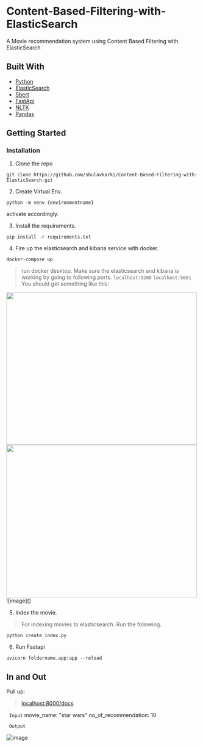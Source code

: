 # Content-Based-Filtering-with-ElasticSearch
A Movie recommendation system using Content Based Filtering with ElasticSearch
## Built With
- [Python](https://www.python.org/)
- [ElasticSearch](https://elastic.co)
- [Sbert](https://huggingface.co/sentence-transformers/all-MiniLM-L12-v2)
- [FastApi](https://fastapi.tiangolo.com)
- [NLTK](https://nltk.org)
- [Pandas](https://pandas.pydata.org)

## Getting Started

### Installation
1. Clone the repo
```
git clone https://github.com/shulavkarki/Content-Based-Filtering-with-ElasticSearch.git
```
2. Create Virtual Env.
```
python -m venv {environmentname}
```
activate accordingly.

3. Install the requirements.
```
pip install -r requirements.txt
```
4. Fire up the elasticsearch and kibana service with docker.
```
docker-compose up
```
> run docker desktop.
> Make sure the elasticsearch and kibana is working by going to following ports.
```localhost:9200```
```localhost:5601```
> You should get something like this:
<img src="https://user-images.githubusercontent.com/40908371/204493348-2d122b0c-cfe7-449c-93fc-512869abe2f4.png" width="500" height="400" />
<img src="https://user-images.githubusercontent.com/40908371/204493447-f1e47659-26b2-4551-a20c-60fe246dd229.png" width="500" height="400" />
<!-- ![image](https://user-images.githubusercontent.com/40908371/204493348-2d122b0c-cfe7-449c-93fc-512869abe2f4.png)   -->
![image]()

5. Index the movie.
> For indexing movies to elasticsearch. Run the following.
```
python create_index.py
```

6. Run Fastapi
```
uvicorn foldername.app:app --reload
```
## In and Out
Pull up:
> [localhost:8000/docs](http://localhost:8000/docs)


``` Input```
movie_name: "star wars"
no_of_recommendation: 10

``` Output```

![image](https://user-images.githubusercontent.com/40908371/204495216-a01ccf7f-a1c7-4e13-b0df-8e7de7e95a5f.png)
